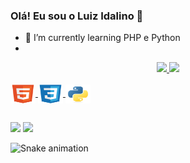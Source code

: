### Olá! Eu sou o Luiz Idalino 👋

- 🌱 I’m currently learning PHP e Python
- 
<div align="center">
  <a href="https://github.com/LuizIdalino">
  <img height="160em" src="https://github-readme-stats.vercel.app/api?username=LuizIdalino&show_icons=true&theme=dracula&include_all_commits=true&count_private=true"/>
  <img height="160em" src="https://github-readme-stats.vercel.app/api/top-langs/?username=LuizIdalino&layout=compact&langs_count=7&theme=dracula"/>
</div>
<div style="display: inline_block"><br>

  <img align="center" alt="HTML" height="30" width="40" src="https://raw.githubusercontent.com/devicons/devicon/master/icons/html5/html5-original.svg">
  <img align="center" alt="CSS" height="30" width="40" src="https://raw.githubusercontent.com/devicons/devicon/master/icons/css3/css3-original.svg">
  <img align="center" alt="Python" height="30" width="40" src="https://raw.githubusercontent.com/devicons/devicon/master/icons/python/python-original.svg">
  
  ##
 
<div> 
 

  <a href = "fhlipy.oliveira@gmail.com"><img src="https://img.shields.io/badge/-Gmail-%23333?style=for-the-badge&logo=gmail&logoColor=white" target="_blank"></a>
  <a href="https://www.linkedin.com/in/luiz-oliveira-597b06195/" target="_blank"><img src="https://img.shields.io/badge/-LinkedIn-%230077B5?style=for-the-badge&logo=linkedin&logoColor=white" target="_blank"></a> 
 
![Snake animation](https://github.com/LuizIdalino/LuizIdalino/blob/output/github-contribution-grid-snake.svg)
 
</div>

